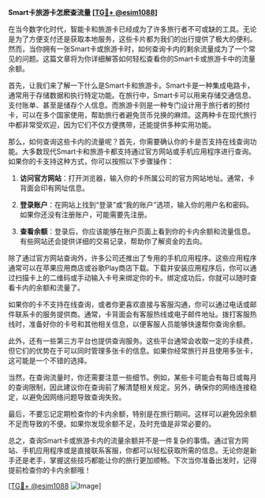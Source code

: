 **Smart卡旅游卡怎麽查流量 [[TG💪+ @esim1088](https://t.me/s/esim1088)]**

在当今数字化时代，智能卡和旅游卡已经成为了许多旅行者不可或缺的工具。无论是为了方便支付还是获取本地服务，这些卡片都为我们的出行提供了极大的便利。然而，当你拥有一张Smart卡或旅游卡时，如何查询卡内的剩余流量成为了一个常见的问题。这篇文章将为你详细解答如何轻松查看你的Smart卡或旅游卡中的流量余额。

首先，让我们来了解一下什么是Smart卡和旅游卡。Smart卡是一种集成电路卡，通常用于存储数据和执行特定功能。在旅行中，Smart卡可以用来存储交通信息、支付账单、甚至是储存个人信息。而旅游卡则是一种专门设计用于旅行者的预付卡，可以在多个国家使用，帮助旅行者避免货币兑换的麻烦。这两种卡在现代旅行中都非常受欢迎，因为它们不仅方便携带，还能提供多种实用功能。

那么，如何查询这些卡内的流量呢？首先，你需要确认你的卡是否支持在线查询功能。大多数现代Smart卡和旅游卡都支持通过官方网站或手机应用程序进行查询。如果你的卡支持这种方式，你可以按照以下步骤操作：

1. **访问官方网站**：打开浏览器，输入你的卡所属公司的官方网站地址。通常，卡背面会印有网址信息。
   
2. **登录账户**：在网站上找到“登录”或“我的账户”选项，输入你的用户名和密码。如果你还没有注册账户，可能需要先注册。

3. **查看余额**：登录后，你应该能够在账户页面上看到你的卡内余额和流量信息。有些网站还会提供详细的交易记录，帮助你了解资金的去向。

除了通过官方网站查询外，许多公司还推出了专用的手机应用程序。这些应用程序通常可以在苹果应用商店或谷歌Play商店下载。下载并安装应用程序后，你可以通过扫描卡上的二维码或手动输入卡号来绑定你的卡。绑定成功后，你就可以随时查看卡内的余额和流量了。

如果你的卡不支持在线查询，或者你更喜欢直接与客服沟通，你可以通过电话或邮件联系卡的服务提供商。通常，卡背面会有客服热线或电子邮件地址。拨打客服热线时，准备好你的卡号和其他相关信息，以便客服人员能够快速帮你查询余额。

此外，还有一些第三方平台也提供查询服务。这些平台通常会收取一定的手续费，但它们的优势在于可以同时管理多张卡的信息。如果你经常旅行并且使用多张卡，这可能是一个不错的选择。

当然，在查询流量时，你还需要注意一些细节。例如，某些卡可能会有每日或每月的查询限制，因此建议你在查询前了解清楚相关规定。另外，确保你的网络连接稳定，以避免因网络问题导致查询失败。

最后，不要忘记定期检查你的卡内余额，特别是在旅行期间。这样可以避免因余额不足而导致的不便。如果你发现余额不足，及时充值是非常必要的。

总之，查询Smart卡或旅游卡内的流量余额并不是一件复杂的事情。通过官方网站、手机应用程序或是直接联系客服，你都可以轻松获取所需的信息。无论你是新手还是老手，掌握这些技巧都能让你的旅行更加顺畅。下次当你准备出发时，记得提前检查你的卡内余额哦！

[[TG💪+ @esim1088](https://t.me/s/esim1088) ![Image](https://i.postimg.cc/4NQfJmqS/Snipaste-2025-05-13-00-14-12.png)]